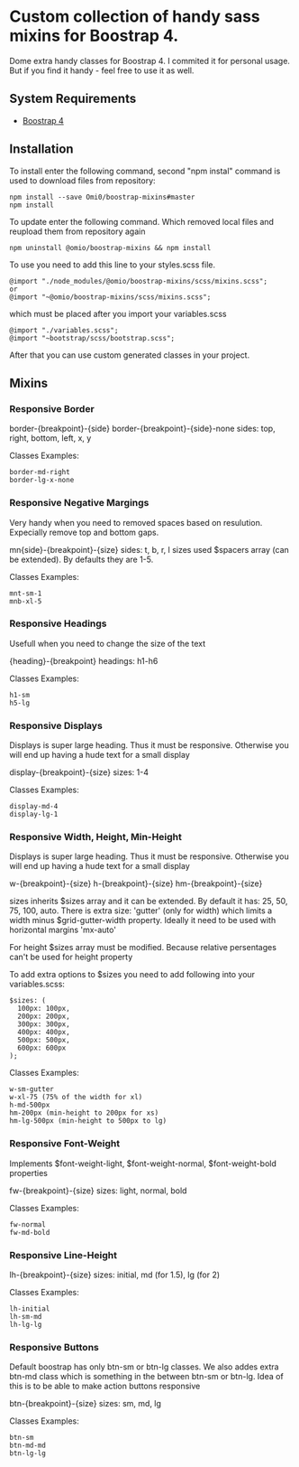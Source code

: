 # Custom collection of handy sass mixins for Boostrap 4.

Dome extra handy classes for Boostrap 4. I commited it for personal usage. But if you find it handy - feel free to use it as well.

## System Requirements

* [Boostrap 4](https://github.com/twbs/bootstrap)


## Installation

To install enter the following command, second "npm instal" command is used to download files from repository:

```
npm install --save Omi0/boostrap-mixins#master
npm install
```

To update enter the following command. Which removed local files and reupload them from repository again

```
npm uninstall @omio/boostrap-mixins && npm install
```

To use you need to add this line to your styles.scss file.

```
@import "./node_modules/@omio/boostrap-mixins/scss/mixins.scss";
or
@import "~@omio/boostrap-mixins/scss/mixins.scss";
```

which must be placed after you import your variables.scss

```
@import "./variables.scss";
@import "~bootstrap/scss/bootstrap.scss";

```

After that you can use custom generated classes in your project.


## Mixins

### Responsive Border

border-{breakpoint}-{side}
border-{breakpoint}-{side}-none
sides: top, right, bottom, left, x, y

Classes Examples:

```
border-md-right
border-lg-x-none
```

### Responsive Negative Margings

Very handy when you need to removed spaces based on resulution. Expecially remove top and bottom gaps.

mn{side}-{breakpoint}-{size}
sides: t, b, r, l
sizes used $spacers array (can be extended). By defaults they are 1-5.

Classes Examples:

```
mnt-sm-1
mnb-xl-5
```

### Responsive Headings

Usefull when you need to change the size of the text

{heading}-{breakpoint}
headings: h1-h6

Classes Examples:

```
h1-sm
h5-lg
```

### Responsive Displays

Displays is super large heading. Thus it must be responsive. Otherwise you will end up having a hude text for a small display

display-{breakpoint}-{size}
sizes: 1-4

Classes Examples:

```
display-md-4
display-lg-1
```

### Responsive Width, Height, Min-Height

Displays is super large heading. Thus it must be responsive. Otherwise you will end up having a hude text for a small display

w-{breakpoint}-{size}
h-{breakpoint}-{size}
hm-{breakpoint}-{size}

sizes inherits $sizes array and it can be extended. By default it has: 25, 50, 75, 100, auto. There is extra size: 'gutter' (only for width) which limits a width minus $grid-gutter-width property. Ideally it need to be used with horizontal margins 'mx-auto'

For height $sizes array must be modified. Because relative persentages can't be used for height property

To add extra options to $sizes you need to add following into your variables.scss:

```
$sizes: (
  100px: 100px,
  200px: 200px,
  300px: 300px,
  400px: 400px,
  500px: 500px,
  600px: 600px
);
```

Classes Examples:

```
w-sm-gutter
w-xl-75 (75% of the width for xl)
h-md-500px
hm-200px (min-height to 200px for xs)
hm-lg-500px (min-height to 500px to lg)
```

### Responsive Font-Weight

Implements $font-weight-light, $font-weight-normal, $font-weight-bold properties

fw-{breakpoint}-{size}
sizes: light, normal, bold

Classes Examples:

```
fw-normal
fw-md-bold
```

### Responsive Line-Height

lh-{breakpoint}-{size}
sizes: initial, md (for 1.5), lg (for 2)

Classes Examples:

```
lh-initial
lh-sm-md
lh-lg-lg
```

### Responsive Buttons

Default boostrap has only btn-sm or btn-lg classes. We also addes extra btn-md class which is something in the between btn-sm or btn-lg.
Idea of this is to be able to make action buttons responsive

btn-{breakpoint}-{size}
sizes: sm, md, lg

Classes Examples:

```
btn-sm
btn-md-md
btn-lg-lg
```
